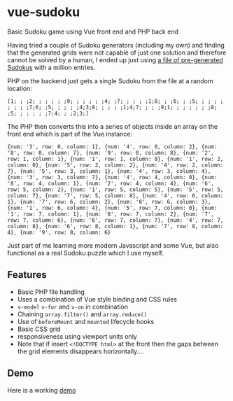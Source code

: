 # vue-sudoku
Basic Sudoku game using Vue front end and PHP back end

Having tried a couple of Sudoku generators (including my own) and finding that the generated grids were not capable of just one solution and therefore cannot be solved by a human, I ended up just using [a file of pre-generated Sudokus](https://github.com/msoftware/phpsudoku) with a million entries.

PHP on the backend just gets a single Sudoku from the file at a random location:

```
[1; ; ;2; ; ; ; ; ;9; ; ; ; ; ;4; ;7; ; ; ; ;1;8; ; ;6; ; ;5; ; ; ; ; ; ; ; ;7;6; ;5; ; ; ; ;4;3;8; ; ; ; ;1;4;7; ; ; ;9;1; ; ; ; ; ; ;8; ;5; ; ; ; ; ;7;4; ; ;2;3;]
```

The PHP then converts this into a series of objects inside an array on the front end which is part of the Vue instance:

```
{num: '3', row: 0, column: 1}, {num: '4', row: 0, column: 2}, {num: '8', row: 0, column: 7}, {num: '9', row: 0, column: 8}, {num: '2', row: 1, column: 1}, {num: '1', row: 1, column: 8}, {num: '1', row: 2, column: 0}, {num: '5', row: 2, column: 2}, {num: '4', row: 2, column: 7}, {num: '5', row: 3, column: 1}, {num: '4', row: 3, column: 4}, {num: '3', row: 3, column: 7}, {num: '4', row: 4, column: 0}, {num: '8', row: 4, column: 1}, {num: '2', row: 4, column: 4}, {num: '6', row: 5, column: 2}, {num: '1', row: 5, column: 5}, {num: '5', row: 5, column: 7}, {num: '7', row: 5, column: 8}, {num: '4', row: 6, column: 1}, {num: '7', row: 6, column: 2}, {num: '8', row: 6, column: 3}, {num: '1', row: 6, column: 4}, {num: '5', row: 7, column: 0}, {num: '1', row: 7, column: 1}, {num: '8', row: 7, column: 2}, {num: '7', row: 7, column: 6}, {num: '6', row: 7, column: 7}, {num: '4', row: 7, column: 8}, {num: '6', row: 8, column: 1}, {num: '7', row: 8, column: 4}, {num: '9', row: 8, column: 6}
```

Just part of me learning more modern Javascript and some Vue, but also functional as a real Sudoku puzzle which I use myself.

## Features

- Basic PHP file handling
- Uses a combination of Vue style binding and CSS rules
- `v-model` `v-for` and `v-on` in combination
- Chaining `array.filter()` and `array.reduce()`
- Use of `beforeMount` and `mounted` lifecycle hooks
- Basic CSS grid
- responsiveness using viewport units only
- Note that if insert `<!DOCTYPE html>` at the front then the gaps between the grid elements disappears horizontally.... 

## Demo

Here is a working [demo](https://demos.hibbert.online/sudoku/puzzle.php)
